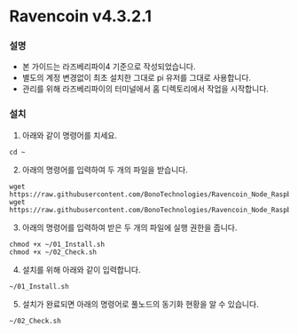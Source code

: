 # Ravencoin v4.3.2.1

### 설명
- 본 가이드는 라즈베리파이4 기준으로 작성되었습니다.
- 별도의 계정 변경없이 최초 설치한 그대로 pi 유저를 그대로 사용합니다.
- 관리를 위해 라즈베리파이의 터미널에서 홈 디렉토리에서 작업을 시작합니다.

### 설치
1. 아래와 같이 명령어를 치세요.
```shell
cd ~
```

2. 아래의 명령어를 입력하여 두 개의 파일을 받습니다.
```shell
wget https://raw.githubusercontent.com/BonoTechnologies/Ravencoin_Node_RaspberryPi/main/v4.3.2.1/ko/01_Install.sh
wget https://raw.githubusercontent.com/BonoTechnologies/Ravencoin_Node_RaspberryPi/main/v4.3.2.1/ko/02_Check.sh
```


3. 아래의 명령어를 입력하여 받은 두 개의 파일에 실행 권한을 줍니다.
```shell
chmod +x ~/01_Install.sh
chmod +x ~/02_Check.sh
```

4. 설치를 위해 아래와 같이 입력합니다.
```shell
~/01_Install.sh
```

5. 설치가 완료되면 아래의 명령어로 풀노드의 동기화 현황을 알 수 있습니다.
```shell
~/02_Check.sh
```
   


